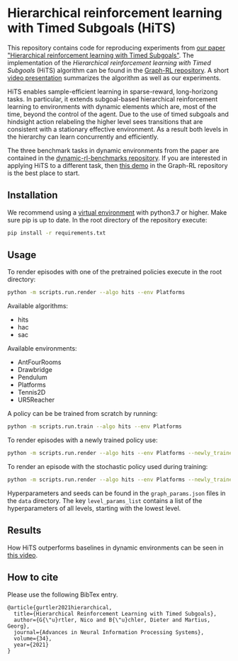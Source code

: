 # Hierarchical reinforcement learning with Timed Subgoals (HiTS)

This repository contains code for reproducing experiments from [our paper "Hierarchical reinforcement learning with Timed Subgoals"](https://proceedings.neurips.cc/paper/2021/hash/b59c21a078fde074a6750e91ed19fb21-Abstract.html). The implementation of the *Hierarchical reinforcement learning with Timed Subgoals* (HiTS) algorithm can be found in the [Graph-RL repository](https://github.com/nicoguertler/graph_rl). A short [video presentation](https://youtu.be/JkPaI3uZU6c) summarizes the algorithm as well as our experiments.

HiTS enables sample-efficient learning in sparse-reward, long-horizong tasks. In particular, it extends subgoal-based hierarchical reinforcement learning to environments with dynamic elements which are, most of the time, beyond the control of the agent. Due to the use of timed subgoals and hindsight action relabeling the higher level sees transitions that are consistent with a stationary effective environment. As a result both levels in the hierarchy can learn concurrently and efficiently.

The three benchmark tasks in dynamic environments from the paper are contained in the [dynamic-rl-benchmarks repository](https://github.com/martius-lab/dynamic-rl-benchmarks). If you are interested in applying HiTS to a different task, then [this demo](https://github.com/nicoguertler/graph_rl/blob/master/demos/hits_drawbridge_env.py) in the Graph-RL repository is the best place to start. 

## Installation

We recommend using a [virtual environment](https://docs.python.org/3/tutorial/venv.html) with python3.7 or higher. Make sure pip is up to date. In the root directory of the repository execute:

```bash
pip install -r requirements.txt
```

## Usage

To render episodes with one of the pretrained policies execute in the root directory:

```bash
python -m scripts.run.render --algo hits --env Platforms

```
Available algorithms:
* hits
* hac
* sac

Available environments:
* AntFourRooms
* Drawbridge
* Pendulum
* Platforms
* Tennis2D
* UR5Reacher

A policy can be be trained from scratch by running:

```bash
python -m scripts.run.train --algo hits --env Platforms

```
To render episodes with a newly trained policy use:

```bash
python -m scripts.run.render --algo hits --env Platforms --newly_trained

```

To render an episode with the stochastic policy used during training:

```bash
python -m scripts.run.render --algo hits --env Platforms --newly_trained --stochastic

```

Hyperparameters and seeds can be found in the `graph_params.json` files in the `data` directory. The key `level_params_list` contains a list of the hyperparameters of all levels, starting with the lowest level.

## Results

How HiTS outperforms baselines in dynamic environments can be seen in [this video](https://youtu.be/JkPaI3uZU6c?t=287).

## How to cite

Please use the following BibTex entry.

```
@article{gurtler2021hierarchical,
  title={Hierarchical Reinforcement Learning with Timed Subgoals},
  author={G{\"u}rtler, Nico and B{\"u}chler, Dieter and Martius, Georg},
  journal={Advances in Neural Information Processing Systems},
  volume={34},
  year={2021}
}
```
